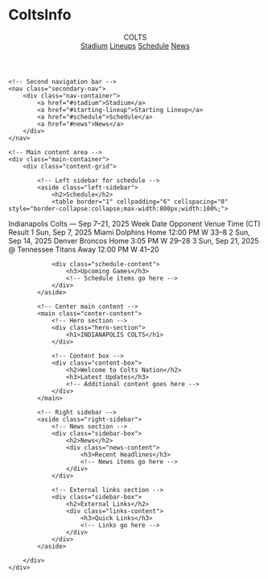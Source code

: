 # ColtsInfo
<!DOCTYPE html>
<html lang="en">
<head>
    <meta charset="UTF-8">
    <meta name="viewport" content="width=device-width, initial-scale=1.0">
    <title>Indianapolis Colts - Homepage</title>
    <link rel="stylesheet" href="colts-styles.css">
</head>
<body>
    <!-- Top header with logo and navigation -->
    <header class="main-header">
        <div class="header-container">
            <div class="logo">COLTS</div>
            <nav class="top-nav">
                <a href="#stadium">Stadium</a>
                <a href="#lineups">Lineups</a>
                <a href="#schedule">Schedule</a>
                <a href="#news">News</a>
            </nav>
        </div>
    </header>

    <!-- Second navigation bar -->
    <nav class="secondary-nav">
        <div class="nav-container">
            <a href="#stadium">Stadium</a>
            <a href="#starting-lineup">Starting Lineup</a>
            <a href="#schedule">Schedule</a>
            <a href="#news">News</a>
        </div>
    </nav>

    <!-- Main content area -->
    <div class="main-container">
        <div class="content-grid">
            
            <!-- Left sidebar for schedule -->
            <aside class="left-sidebar">
                <h2>Schedule</h2>
                <table border="1" cellpadding="6" cellspacing="0" style="border-collapse:collapse;max-width:800px;width:100%;">
  <caption style="font-weight:600;margin:8px 0;">Indianapolis Colts — Sep 7–21, 2025</caption>
  <thead style="background:#f2f2f2;">
    <tr>
      <th>Week</th>
      <th>Date</th>
      <th>Opponent</th>
      <th>Venue</th>
      <th>Time (CT)</th>
      <th>Result</th>
    </tr>
  </thead>
  <tbody>
    <tr>
      <td>1</td>
      <td>Sun, Sep 7, 2025</td>
      <td>Miami Dolphins</td>
      <td>Home</td>
      <td>12:00 PM</td>
      <td>W 33–8</td>
    </tr>
    <tr>
      <td>2</td>
      <td>Sun, Sep 14, 2025</td>
      <td>Denver Broncos</td>
      <td>Home</td>
      <td>3:05 PM</td>
      <td>W 29–28</td>
    </tr>
    <tr>
      <td>3</td>
      <td>Sun, Sep 21, 2025</td>
      <td>@ Tennessee Titans</td>
      <td>Away</td>
      <td>12:00 PM</td>
      <td>W 41–20</td>
    </tr>
  </tbody>
</table>

                <div class="schedule-content">
                    <h3>Upcoming Games</h3>
                    <!-- Schedule items go here -->
                </div>
            </aside>

            <!-- Center main content -->
            <main class="center-content">
                <!-- Hero section -->
                <div class="hero-section">
                    <h1>INDIANAPOLIS COLTS</h1>
                </div>

                <!-- Content box -->
                <div class="content-box">
                    <h2>Welcome to Colts Nation</h2>
                    <h3>Latest Updates</h3>
                    <!-- Additional content goes here -->
                </div>
            </main>

            <!-- Right sidebar -->
            <aside class="right-sidebar">
                <!-- News section -->
                <div class="sidebar-box">
                    <h2>News</h2>
                    <div class="news-content">
                        <h3>Recent Headlines</h3>
                        <!-- News items go here -->
                    </div>
                </div>

                <!-- External links section -->
                <div class="sidebar-box">
                    <h2>External Links</h2>
                    <div class="links-content">
                        <h3>Quick Links</h3>
                        <!-- Links go here -->
                    </div>
                </div>
            </aside>

        </div>
    </div>

</body>
</html>
